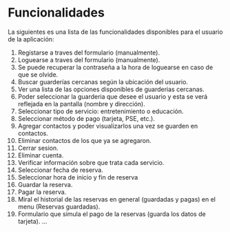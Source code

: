 # Funcionalidades

La siguientes es una lista de las funcionalidades disponibles para el usuario de la aplicación:

1. Registarse a traves del formulario (manualmente).
2. Loguearse a traves del formulario (manualmente). 
3. Se puede recuperar la contraseña a la hora de loguearse en caso de que se olvide.
4. Buscar guarderías cercanas según la ubicación del usuario.
5. Ver una lista de las opciones disponibles de guarderias cercanas.
6. Poder seleccionar la guarderia que desee el usuario y esta se verá reflejada en la pantalla (nombre y dirección).
7. Seleccionar tipo de servicio: entretenimiento o educación.
8. Seleccionar método de pago (tarjeta, PSE, etc.).
9. Agregar contactos y poder visualizarlos una vez se guarden en contactos.
10. Eliminar contactos de los que ya se agregaron.
11. Cerrar sesion.
12. Eliminar cuenta.
13. Verificar información sobre que trata cada servicio.
14. Seleccionar fecha de reserva.
15. Seleccionar hora de inicio y fin de reserva
16. Guardar la reserva.
17. Pagar la reserva.
18. Miral el historial de las reservas en general (guardadas y pagas) en el menu (Reservas guardadas).
19. Formulario que simula el pago de la reservas (guarda los datos de tarjeta).
...
